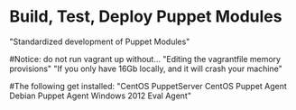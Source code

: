 # Build, Test, Deploy Puppet Modules
"Standardized development of Puppet Modules"

#Notice: do not run vagrant up without...
"Editing the vagrantfile memory provisions"
"If you only have 16Gb locally, and it will crash your machine"

#The following get installed:
"CentOS PuppetServer
CentOS Puppet Agent
Debian Puppet Agent
Windows 2012 Eval Agent"
